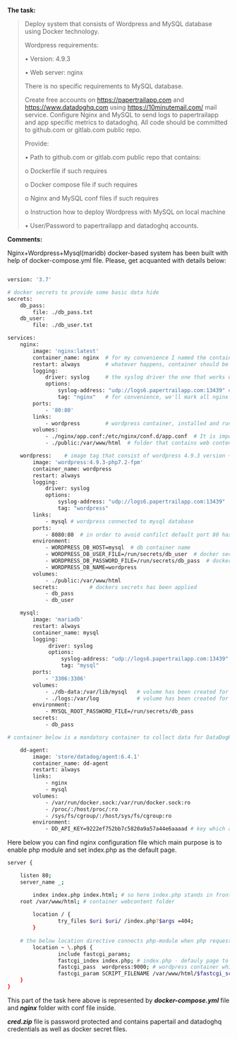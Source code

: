 **The task:**


>Deploy system that consists of Wordpress and MySQL database using Docker technology.
>
>Wordpress requirements:
>
>•	Version: 4.9.3
>
>•	Web server: nginx
>
>There is no specific requirements to MySQL database.
>
>Create free accounts on https://papertrailapp.com and https://www.datadoghq.com using https://10minutemail.com/ mail service.
Configure Nginx and MySQL to send logs to papertrailapp and app specific metrics to datadoghq.
All code should be committed to github.com or gitlab.com public repo.
>
>Provide:
>
>•	Path to github.com or gitlab.com public repo that contains:
>
>o	Dockerfile if such requires
>
>o	Docker compose file if such requires
>
>o	Nginx and MySQL conf files if such requires
>
>o	Instruction how to deploy Wordpress with MySQL on local machine
>
>•	User/Password to papertrailapp and datadoghq accounts.

**Comments:**

Nginx+Wordpress+Mysql(maridb) docker-based system has been built with help of docker-compose.yml file. Please, get acquanted with details below:
```sh

version: '3.7'

# docker secrets to provide some basic data hide
secrets:
    db_pass:
        file: ./db_pass.txt
    db_user:
        file: ./db_user.txt

services:
    nginx:
        image: 'nginx:latest'
        container_name: nginx  # for my convenience I named the container
        restart: always        # whatever happens, container should be always relaunched
        logging:
            driver: syslog     # the syslog driver the one that works with a docker and transfer data outside
            options:
                syslog-address: "udp://logs6.papertrailapp.com:13439" # path to the Papertrail which coolects the logs
                tag: "nginx"   # for convenience, we'll mark all nginx logs as "nginx" (by default containers ID is used)
        ports:
            - '80:80'
        links:
            - wordpress        # wordpress container, installed and running on nginx server
        volumes:
            - ./nginx/app.conf:/etc/nginx/conf.d/app.conf  # It is important to add php-mudule, so we edit nginx conf file
            - ./public:/var/www/html  # folder that contains web content, has been added for testing purpose

    wordpress:    # image tag that consist of wordpress 4.9.3 version + fpm-server (works with php)
        image: 'wordpress:4.9.3-php7.2-fpm'  
        container_name: wordpress
        restart: always
        logging:
            driver: syslog
            options:
                syslog-address: "udp://logs6.papertrailapp.com:13439"
                tag: "wordpress"
        links:
            - mysql # wordpress connected to mysql database
        ports:
            - 8080:80  # in order to avoid confilct default port 80 has been replaced by 8080
        environment:
            - WORDPRESS_DB_HOST=mysql  # db container name
            - WORDPRESS_DB_USER_FILE=/run/secrets/db_user  # docker secrets hidden data, 
            - WORDPRESS_DB_PASSWORD_FILE=/run/secrets/db_pass  # dockers secrets hidden data, 
            - WORDPRESS_DB_NAME=wordpress
        volumes:
            - ./public:/var/www/html
        secrets:          # dockers secrets has been applied
            - db_pass
            - db_user

    mysql:
        image: 'mariadb'
        restart: always
        container_name: mysql
        logging:
             driver: syslog
             options:
                 syslog-address: "udp://logs6.papertrailapp.com:13439"
                 tag: "mysql"
        ports:
            - '3306:3306'
        volumes:
            - ./db-data:/var/lib/mysql   # volume has been created for testing purpose, not a mandatory thing
            - ./logs:/var/log            # volume has been created for testing purpose, not a mandatory thing
        environment:
            - MYSQL_ROOT_PASSWORD_FILE=/run/secrets/db_pass
        secrets:
            - db_pass

# container below is a mandatory container to collect data for DataDogHQ metrics

    dd-agent:
        image: 'store/datadog/agent:6.4.1'
        container_name: dd-agent
        restart: always
        links:
            - nginx
            - mysql
        volumes:
            - /var/run/docker.sock:/var/run/docker.sock:ro
            - /proc/:/host/proc/:ro
            - /sys/fs/cgroup/:/host/sys/fs/cgroup:ro
        environment:
            - DD_API_KEY=9222ef752bb7c5820a9a57a44e6aaaad # key which allows data to be sent to appropriate (mine) account
```

Here below you can find nginx configuration file which main purpose is to enable php module and set index.php as the default page.

```sh
server {

	listen 80;   
	server_name _;

        index index.php index.html; # so here index.php stands in front of index.html which means it will be requested before the index.html in case if its found, once we get "/" requesst.
	root /var/www/html; # container webcontent folder 
 
        location / {
                try_files $uri $uri/ /index.php?$args =404;
        }
	
	# the below location directive connects php-module when php requests arrive
        location ~ \.php$ {
                include fastcgi_params;
                fastcgi_index index.php; # index.php - defauly page to open
                fastcgi_pass  wordpress:9000; # wordpress container which is actually Wordpress+FPM (fpm web-server that's working with php requests)
                fastcgi_param SCRIPT_FILENAME /var/www/html/$fastcgi_script_name; (path to the scrip file which is in our case named "index.php")
	}
}
```


This part of the task here above is represented by ***docker-compose.yml*** file and ***nginx*** folder with conf file inside.

***cred.zip*** file is password protected and contains papertail and datadoghq credentials as well as docker secret files.
